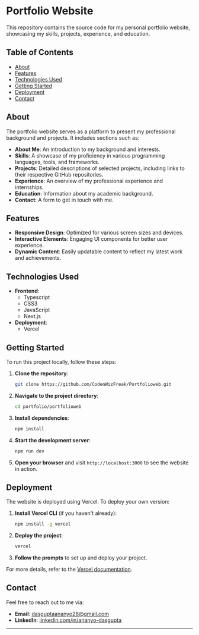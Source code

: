 # Portfolio Website

This repository contains the source code for my personal portfolio website, showcasing my skills, projects, experience, and education.

## Table of Contents

- [About](#about)
- [Features](#features)
- [Technologies Used](#technologies-used)
- [Getting Started](#getting-started)
- [Deployment](#deployment)
- [Contact](#contact)

## About

The portfolio website serves as a platform to present my professional background and projects. It includes sections such as:

- **About Me**: An introduction to my background and interests.
- **Skills**: A showcase of my proficiency in various programming languages, tools, and frameworks.
- **Projects**: Detailed descriptions of selected projects, including links to their respective GitHub repositories.
- **Experience**: An overview of my professional experience and internships.
- **Education**: Information about my academic background.
- **Contact**: A form to get in touch with me.

## Features

- **Responsive Design**: Optimized for various screen sizes and devices.
- **Interactive Elements**: Engaging UI components for better user experience.
- **Dynamic Content**: Easily updatable content to reflect my latest work and achievements.

## Technologies Used

- **Frontend**:
  - Typescript
  - CSS3
  - JavaScript
  - Next.js
- **Deployment**:
  - Vercel

## Getting Started

To run this project locally, follow these steps:

1. **Clone the repository**:
   ```bash
   git clone https://github.com/CodenWizFreak/Portfolioweb.git
   ```
2. **Navigate to the project directory**:
   ```bash
   cd portfolio/portfolioweb
   ```
3. **Install dependencies**:
   ```bash
   npm install
   ```
4. **Start the development server**:
   ```bash
   npm run dev
   ```
5. **Open your browser** and visit `http://localhost:3000` to see the website in action.

## Deployment

The website is deployed using Vercel. To deploy your own version:

1. **Install Vercel CLI** (if you haven't already):
   ```bash
   npm install -g vercel
   ```
2. **Deploy the project**:
   ```bash
   vercel
   ```
3. **Follow the prompts** to set up and deploy your project.

For more details, refer to the [Vercel documentation](https://vercel.com/docs).

## Contact

Feel free to reach out to me via:

- **Email**: [dasguptaananyo28@gmail.com](mailto:dasguptaananyo28@gmail.com)
- **LinkedIn**: [linkedin.com/in/ananyo-dasgupta](https://www.linkedin.com/in/ananyodasgupta2804)

---

